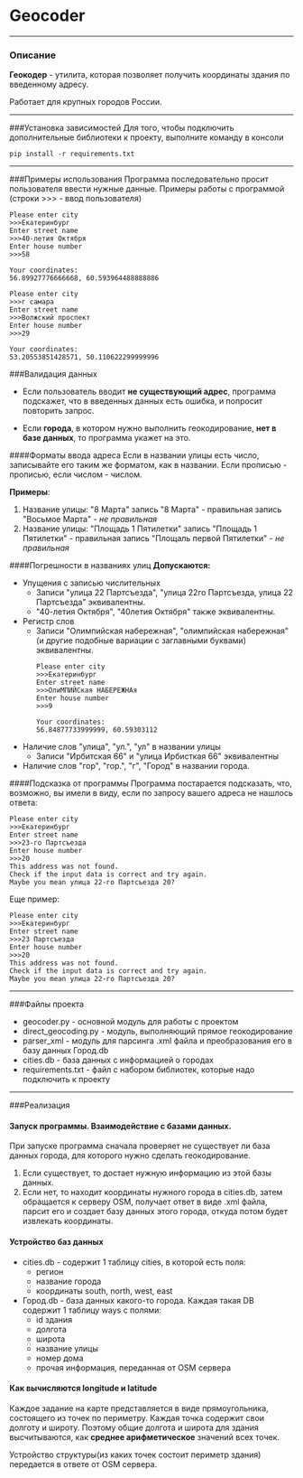 # Geocoder

___
### Описание
__Геокодер__ - утилита, которая позволяет получить координаты здания по введенному адресу.

Работает для крупных городов России.
___

###Установка зависимостей
Для того, чтобы подключить дополнительные библиотеки к проекту, выполните команду в консоли
```
pip install -r requirements.txt
```
---
###Примеры использования
Программа последовательно просит пользователя ввести нужные данные.
Примеры работы с программой (строки >>> - ввод пользователя)
```
Please enter city
>>>Екатеринбург
Enter street name
>>>40-летия Октября
Enter house number
>>>58

Your coordinates:
56.89927776666668, 60.593964488888886
```
```
Please enter city
>>>г самара
Enter street name
>>>Волжский проспект
Enter house number
>>>29

Your coordinates:
53.20553851428571, 50.110622299999996
```

###Валидация данных
- Если пользователь вводит __не существующий адрес__, программа подскажет, что в введенных данных есть ошибка, и попросит повторить запрос.

- Если __города__, в котором нужно выполнить геокодирование, __нет в базе данных__, то программа укажет на это.

####Форматы ввода адреса
Если в названии улицы есть число, записывайте его таким же форматом, как в названии. Если прописью - прописью, если числом - числом.

__Примеры__:
1. Название улицы: "8 Марта"
    запись "8 Марта" - правильная
    запись "Восьмое Марта" - _не правильная_
2. Название улицы: "Площадь 1 Пятилетки"
    запись "Площадь 1 Пятилетки" - правильная
    запись "Площаль первой Пятилетки" - _не правильная_

####Погрешности в названиях улиц
__Допускаются:__
* Упущения с записью числительных
    * Записи "улица 22 Партсъезда", "улица 22го Партсъезда, улица 22 Партсъезда" эквивалентны.
    * "40-летия Октября", "40летия Октября" также эквивалентны.
* Регистр слов
    * Записи "Олимпийская набережная", "олимпийская набережная" (и другие подобные вариации с заглавными буквами) эквивалентны.
        ```
        Please enter city
        >>>Екатеринбург
        Enter street name
        >>>ОлиМПИЙСкая НАБЕРЕЖНАя
        Enter house number
        >>>9
        
        Your coordinates:
        56.84877733999999, 60.59303112
        ```
* Наличие слов "улица", "ул.", "ул" в названии улицы
    * Записи "Ирбитская 66" и "улица Ирбисткая 66" эквивалентны
* Наличие слов "гор", "гор.", "г", "Город" в названии города.

####Подсказка от программы
Программа постарается подсказать, что, возможно, вы имели в виду, если по запросу вашего адреса не нашлось ответа:
```
Please enter city
>>>Екатеринбург
Enter street name                               
>>>23-го Партсъезда
Enter house number
>>>20
This address was not found. 
Check if the input data is correct and try again.
Maybe you mean улица 22-го Партсъезда 20?
```
Еще пример:
```
Please enter city
>>>Екатеринбург
Enter street name
>>>23 Партсъезда
Enter house number
>>>20
This address was not found. 
Check if the input data is correct and try again.
Maybe you mean улица 22-го Партсъезда 20?
```

---

###Файлы проекта
* geocoder.py - основной модуль для работы с проектом
* direct_geocoding.py - модуль, выполняющий прямое геокодирование
* parser_xml - модуль для парсинга .xml файла и преобразования его в базу данных Город.db
* cities.db - база данных с информацией о городах
* requirements.txt - файл с набором библиотек, которые надо подключить к проекту

---
###Реализация
#### Запуск программы. Взаимодействие с базами данных.
При запуске программа сначала проверяет не существует ли база данных города, для которого нужно сделать геокодирование.
1. Если существует, то достает нужную информацию из этой базы данных.
2. Если нет, то находит координаты нужного города в cities.db, затем обращается к серверу OSM, получает ответ в виде .xml файла, парсит его и создает базу данных этого города, откуда потом будет извлекать координаты.

#### Устройство баз данных
* cities.db - содержит 1 таблицу cities, в которой есть поля: 
    * регион
    * название города
    * координаты south, north, west, east
* Город.db - база данных какого-то города. Каждая такая DB содержит 1 таблицу ways с полями:
    * id здания
    * долгота
    * широта
    * название улицы
    * номер дома
    * прочая информация, переданная от OSM сервера

#### Как вычисляются longitude и latitude
Каждое задание на карте представляется в виде прямоугольника, состоящего из точек по периметру. 
Каждая точка содержит свои долготу и широту. Поэтому общие долгота и широта для здания высчитываются, как __среднее арифметическое__ значений всех точек.

Устройство структуры(из каких точек состоит периметр здания) передается в ответе от OSM сервера.
